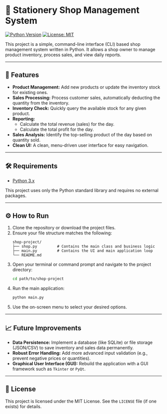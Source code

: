 # 🏪 Stationery Shop Management System

[![Python Version](https://img.shields.io/badge/python-3.x-blue.svg)](https://python.org)
[![License: MIT](https://img.shields.io/badge/License-MIT-yellow.svg)](https://opensource.org/licenses/MIT)

This project is a simple, command-line interface (CLI) based shop management system written in Python. It allows a shop owner to manage product inventory, process sales, and view daily reports.

---

## 🚀 Features

* **Product Management:** Add new products or update the inventory stock for existing ones.
* **Sales Processing:** Process customer sales, automatically deducting the quantity from the inventory.
* **Inventory Check:** Quickly query the available stock for any given product.
* **Reporting:**
    * Calculate the total revenue (sales) for the day.
    * Calculate the total profit for the day.
* **Sales Analysis:** Identify the top-selling product of the day based on quantity sold.
* **Clean UI:** A clean, menu-driven user interface for easy navigation.

---

## 🛠 Requirements

* [Python 3.x](https://www.python.org/downloads/)

This project uses only the Python standard library and requires no external packages.

---

## ⚙️ How to Run

1.  Clone the repository or download the project files.
2.  Ensure your file structure matches the following:
    ```
    shop-project/
    ├── shop.py         # Contains the main class and business logic
    ├── main.py         # Contains the UI and main application loop
    └── README.md
    ```
3.  Open your terminal or command prompt and navigate to the project directory:
    ```bash
    cd path/to/shop-project
    ```
4.  Run the main application:
    ```bash
    python main.py
    ```
5.  Use the on-screen menu to select your desired options.

---

## 📈 Future Improvements

* **Data Persistence:** Implement a database (like SQLite) or file storage (JSON/CSV) to save inventory and sales data permanently.
* **Robust Error Handling:** Add more advanced input validation (e.g., prevent negative prices or quantities).
* **Graphical User Interface (GUI):** Rebuild the application with a GUI framework such as `Tkinter` or `PyQt`.

---

## 📜 License

This project is licensed under the MIT License. See the `LICENSE` file (if one exists) for details.
